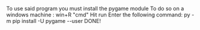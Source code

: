 To use said program you must install the pygame module
To do so on a windows machine :
win+R
"cmd"
Hit run
Enter the following command:
py -m pip install -U pygame --user
DONE!
